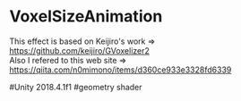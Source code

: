 # VoxelSizeAnimation

This effect is based on Keijiro's work => https://github.com/keijiro/GVoxelizer2  
Also I refered to this web site => https://qiita.com/n0mimono/items/d360ce933e3328fd6339

#Unity 2018.4.1f1
#geometry shader

